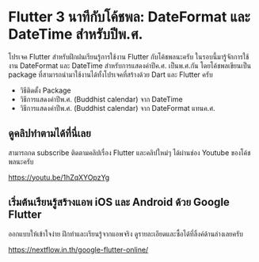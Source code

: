 # Flutter 3 นาทีกับโค้ชพล: DateFormat และ DateTime สำหรับปีพ.ศ.

โปรเจค Flutter สำหรับฝึกฝนเรียนรู้การใช้งาน Flutter กับโค้ชพลนะครับ ในรอบนี้มารู้จักการใช้งาน DateFormat และ DateTime สำหรับการแสดงค่าปีค.ศ. เป็นพ.ศ.กัน โดยโค้ชพลเขียนเป็น package ที่สามารถนำมาใช้งานได้ทั้งโปรเจคที่สร้างด้วย Dart และ Flutter ครับ

- วิธีติดตั้ง Package
- วิธีการแสดงค่าปีพ.ศ. (Buddhist calendar) จาก DateTime 
- วิธีการแสดงค่าปีพ.ศ. (Buddhist calendar) จาก DateFormat แทนค.ศ. 


## ดูคลิปทำตามได้ที่นี่เลย 

สามารถกด subscribe ติดตามคลิปเรื่อง Flutter และคลิปใหม่ๆ ได้ผ่านช่อง Youtube ของโค้ชพลนะครับ 

https://youtu.be/1hZqXYOpzYg

## เริ่มต้นเรียนรู้สร้างแอพ iOS และ Android ด้วย Google Flutter 

ออกแบบให้เข้าใจง่าย ฝึกทำและเรียนรู้จากแอพจริง ดูรายละเอียดและซื้อได้ที่ลิ้งค์ด้านล่างเลยครับ 

https://nextflow.in.th/google-flutter-online/
